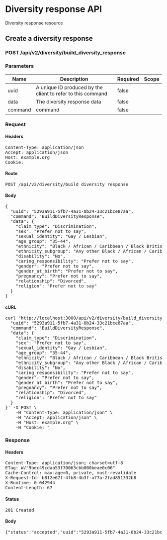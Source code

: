 # Diversity response API

Diversity response resource

## Create a diversity response

### POST /api/v2/diversity/build_diversity_response

### Parameters

| Name | Description | Required | Scope |
|------|-------------|----------|-------|
| uuid | A unique ID produced by the client to refer to this command | false |  |
| data | The diversity response data | false |  |
| command |  command | false |  |

### Request

#### Headers

<pre>Content-Type: application/json
Accept: application/json
Host: example.org
Cookie: </pre>

#### Route

<pre>POST /api/v2/diversity/build_diversity_response</pre>

#### Body

<pre>{
  "uuid": "5293a911-5fb7-4a31-8b24-33c21bce87aa",
  "command": "BuildDiversityResponse",
  "data": {
    "claim_type": "Discrimination",
    "sex": "Prefer not to say",
    "sexual_identity": "Gay / Lesbian",
    "age_group": "35-44",
    "ethnicity": "Black / African / Caribbean / Black British",
    "ethnicity_subgroup": "Any other Black / African / Caribbean background",
    "disability": "No",
    "caring_responsibility": "Prefer not to say",
    "gender": "Prefer not to say",
    "gender_at_birth": "Prefer not to say",
    "pregnancy": "Prefer not to say",
    "relationship": "Divorced",
    "religion": "Prefer not to say"
  }
}</pre>

#### cURL

<pre class="request">curl &quot;http://localhost:3000/api/v2/diversity/build_diversity_response&quot; -d &#39;{
  &quot;uuid&quot;: &quot;5293a911-5fb7-4a31-8b24-33c21bce87aa&quot;,
  &quot;command&quot;: &quot;BuildDiversityResponse&quot;,
  &quot;data&quot;: {
    &quot;claim_type&quot;: &quot;Discrimination&quot;,
    &quot;sex&quot;: &quot;Prefer not to say&quot;,
    &quot;sexual_identity&quot;: &quot;Gay / Lesbian&quot;,
    &quot;age_group&quot;: &quot;35-44&quot;,
    &quot;ethnicity&quot;: &quot;Black / African / Caribbean / Black British&quot;,
    &quot;ethnicity_subgroup&quot;: &quot;Any other Black / African / Caribbean background&quot;,
    &quot;disability&quot;: &quot;No&quot;,
    &quot;caring_responsibility&quot;: &quot;Prefer not to say&quot;,
    &quot;gender&quot;: &quot;Prefer not to say&quot;,
    &quot;gender_at_birth&quot;: &quot;Prefer not to say&quot;,
    &quot;pregnancy&quot;: &quot;Prefer not to say&quot;,
    &quot;relationship&quot;: &quot;Divorced&quot;,
    &quot;religion&quot;: &quot;Prefer not to say&quot;
  }
}&#39; -X POST \
	-H &quot;Content-Type: application/json&quot; \
	-H &quot;Accept: application/json&quot; \
	-H &quot;Host: example.org&quot; \
	-H &quot;Cookie: &quot;</pre>

### Response

#### Headers

<pre>Content-Type: application/json; charset=utf-8
ETag: W/&quot;9bec49cdaa53f70063cbb000beae0c06&quot;
Cache-Control: max-age=0, private, must-revalidate
X-Request-Id: b812e67f-4fb8-4b3f-a77a-2fad851332b8
X-Runtime: 0.042944
Content-Length: 67</pre>

#### Status

<pre>201 Created</pre>

#### Body

<pre>{"status":"accepted","uuid":"5293a911-5fb7-4a31-8b24-33c21bce87aa"}</pre>
